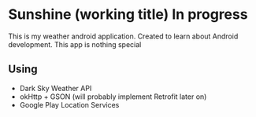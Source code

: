 # Sunshine (working title) In progress

This is my weather android application. Created to learn about Android development. This app is nothing special

## Using
* Dark Sky Weather API
* okHttp + GSON (will probably implement Retrofit later on)
* Google Play Location Services
